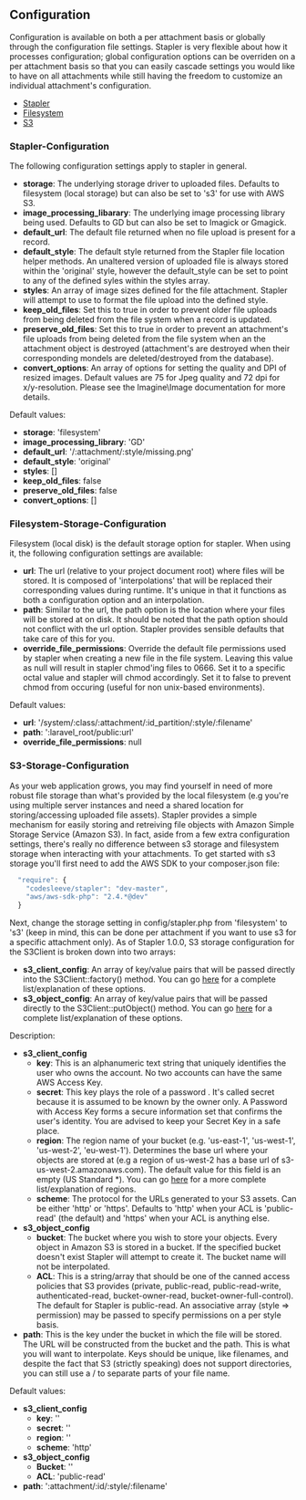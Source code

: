 ## Configuration
Configuration is available on both a per attachment basis or globally through the configuration file settings.  Stapler is very flexible about how it processes configuration; global configuration options can be overriden on a per attachment basis so that you can easily cascade settings you would like to have on all attachments while still having the freedom to customize an individual attachment's configuration.

* [Stapler](#stapler-configuration)
* [Filesystem](#filesystem-storage-configuration)
* [S3](#s3-storage-configuration)

### Stapler-Configuration
The following configuration settings apply to stapler in general.

*   **storage**: The underlying storage driver to uploaded files.  Defaults to filesystem (local storage) but can also be set to 's3' for use with AWS S3.
*   **image_processing_libarary**: The underlying image processing library being used.  Defaults to GD but can also be set to Imagick or Gmagick.
*   **default_url**: The default file returned when no file upload is present for a record.
*   **default_style**: The default style returned from the Stapler file location helper methods.  An unaltered version of uploaded file
    is always stored within the 'original' style, however the default_style can be set to point to any of the defined syles within the styles array.
*   **styles**: An array of image sizes defined for the file attachment.  Stapler will attempt to use to format the file upload
    into the defined style.
*   **keep_old_files**: Set this to true in order to prevent older file uploads from being deleted from the file system when a record is updated.
*   **preserve_old_files**: Set this to true in order to prevent an attachment's file uploads from being deleted from the file system when an the attachment object is destroyed (attachment's are destroyed when their corresponding mondels are deleted/destroyed from the database).
*   **convert_options**:  An array of options for setting the quality and DPI of resized images.  Default values are 75 for Jpeg quality and 72 dpi for x/y-resolution.  Please see the Imagine\Image documentation for more details.

Default values:
*   **storage**: 'filesystem'
*   **image_processing_library**: 'GD'
*   **default_url**: '/:attachment/:style/missing.png'
*   **default_style**: 'original'
*   **styles**: []
*   **keep_old_files**: false
*   **preserve_old_files**: false
*   **convert_options**: []

### Filesystem-Storage-Configuration
Filesystem (local disk) is the default storage option for stapler.  When using it, the following configuration settings are available:

*   **url**: The url (relative to your project document root) where files will be stored.  It is composed of 'interpolations' that will be replaced their corresponding values during runtime.  It's unique in that it functions as both a configuration option and an interpolation.
*   **path**: Similar to the url, the path option is the location where your files will be stored at on disk.  It should be noted that the path option should not conflict with the url option.  Stapler provides sensible defaults that take care of this for you.
*   **override_file_permissions**: Override the default file permissions used by stapler when creating a new file in the file system.  Leaving this value as null will result in stapler chmod'ing files to 0666.  Set it to a specific octal value and stapler will chmod accordingly.  Set it to false to prevent chmod from occuring (useful for non unix-based environments).

Default values:
*   **url**: '/system/:class/:attachment/:id_partition/:style/:filename'
*   **path**: ':laravel_root/public:url'
*   **override_file_permissions**: null

### S3-Storage-Configuration
As your web application grows, you may find yourself in need of more robust file storage than what's provided by the local filesystem (e.g you're using multiple server instances and need a shared location for storing/accessing uploaded file assets).  Stapler provides a simple mechanism for easily storing and retreiving file objects with Amazon Simple Storage Service (Amazon S3).  In fact, aside from a few extra configuration settings, there's really no difference between s3 storage and filesystem storage when interacting with your attachments.  To get started with s3 storage you'll first need to add the AWS SDK to your composer.json file:

```js
  "require": {
    "codesleeve/stapler": "dev-master",
    "aws/aws-sdk-php": "2.4.*@dev"
  }
```

Next, change the storage setting in config/stapler.php from 'filesystem' to 's3' (keep in mind, this can be done per attachment if you want to use s3 for a specific attachment only).  As of Stapler 1.0.0, S3 storage configuration for the S3Client is broken down into two arrays:

* **s3_client_config**: An array of key/value pairs that will be passed directly into the S3Client::factory() method.  You can go [here](http://docs.aws.amazon.com/aws-sdk-php/guide/latest/configuration.html#client-configuration-options) for a complete list/explanation of these options.
* **s3_object_config**: An array of key/value pairs that will be passed directly to the S3Client::putObject() method.  You can go [here](http://docs.aws.amazon.com/aws-sdk-php/latest/class-Aws.S3.S3Client.html#_putObject) for a complete list/explanation of these options.

Description:
* **s3_client_config**
  * **key**: This is an alphanumeric text string that uniquely identifies the user who owns the account. No two accounts can have the same AWS Access Key.
  * **secret**: This key plays the role of a  password . It's called secret because it is assumed to be known by the owner only.  A Password with Access Key forms a secure information set that confirms the user's identity. You are advised to keep your Secret Key in a safe place.
  * **region**: The region name of your bucket (e.g. 'us-east-1', 'us-west-1', 'us-west-2', 'eu-west-1').  Determines the base url where your objects are stored at (e.g a region of us-west-2 has a base url of s3-us-west-2.amazonaws.com).  The default value for this field is an empty (US Standard *).  You can go [here](http://docs.aws.amazon.com/general/latest/gr/rande.html#s3_region) for a more complete list/explanation of regions.
  * **scheme**: The protocol for the URLs generated to your S3 assets. Can be either 'http' or 'https'.  Defaults to 'http' when your ACL is 'public-read' (the default) and 'https' when your ACL is anything else.
* **s3_object_config**
  * **bucket**: The bucket where you wish to store your objects.  Every object in Amazon S3 is stored in a bucket.  If the specified bucket doesn't exist Stapler will attempt to create it.  The bucket name will not be interpolated.
  * **ACL**: This is a string/array that should be one of the canned access policies that S3 provides (private, public-read, public-read-write, authenticated-read, bucket-owner-read, bucket-owner-full-control). The default for Stapler is public-read.  An associative array (style => permission) may be passed to specify permissions on a per style basis.
* **path**: This is the key under the bucket in which the file will be stored. The URL will be constructed from the bucket and the path. This is what you will want to interpolate. Keys should be unique, like filenames, and despite the fact that S3 (strictly speaking) does not support directories, you can still use a / to separate parts of your file name.

Default values:
* **s3_client_config**
  * **key**: ''
  * **secret**: ''
  * **region**: ''
  * **scheme**: 'http'
* **s3_object_config**
  *  **Bucket**: ''
  *  **ACL**: 'public-read'
* **path**: ':attachment/:id/:style/:filename'